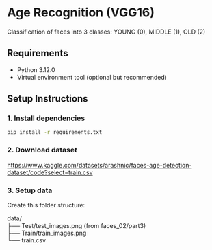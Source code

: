 # Age Recognition (VGG16)

Classification of faces into 3 classes: YOUNG (0), MIDDLE (1), OLD (2)

## Requirements

- Python 3.12.0
- Virtual environment tool (optional but recommended)

## Setup Instructions

### 1. Install dependencies

```bash
pip install -r requirements.txt
```

### 2. Download dataset

https://www.kaggle.com/datasets/arashnic/faces-age-detection-dataset/code?select=train.csv

### 3. Setup data

Create this folder structure:

data/ \
├── Test/test_images.png (from faces_02/part3) \
├── Train/train_images.png \
└── train.csv 
